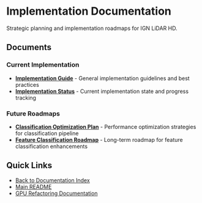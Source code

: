 # Implementation Documentation

Strategic planning and implementation roadmaps for IGN LiDAR HD.

## Documents

### Current Implementation

- **[Implementation Guide](IMPLEMENTATION_GUIDE.md)** - General implementation guidelines and best practices
- **[Implementation Status](IMPLEMENTATION_STATUS.md)** - Current implementation state and progress tracking

### Future Roadmaps

- **[Classification Optimization Plan](IMPLEMENTATION_PLAN_CLASSIFICATION_OPTIMIZATION.md)** - Performance optimization strategies for classification pipeline
- **[Feature Classification Roadmap](IMPLEMENTATION_ROADMAP_FEATURE_CLASSIFICATION.md)** - Long-term roadmap for feature classification enhancements

## Quick Links

- [Back to Documentation Index](../../DOCUMENTATION.md)
- [Main README](../../README.md)
- [GPU Refactoring Documentation](../gpu-refactoring/)
